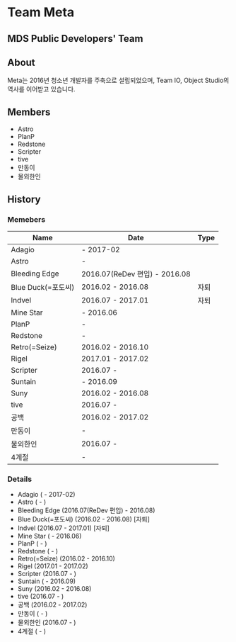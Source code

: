 # Team Meta
## MDS Public Developers' Team

## About
Meta는 2016년 청소년 개발자를 주축으로 설립되었으며, Team IO, Object Studio의 역사를 이어받고 있습니다.

## Members
- Astro
- PlanP
- Redstone
- Scripter
- tive
- 만동이
- 물외한인

## History
### Memebers
Name | Date | Type
-----|------|------
Adagio | - 2017-02 |
Astro | - |
Bleeding Edge | 2016.07(ReDev 편입) - 2016.08 |
Blue Duck(=포도씨) | 2016.02 - 2016.08 | 자퇴
Indvel | 2016.07 - 2017.01 | 자퇴
Mine Star | - 2016.06 |
PlanP | - |
Redstone | - |
Retro(=Seize) | 2016.02 - 2016.10 |
Rigel | 2017.01 - 2017.02 |
Scripter | 2016.07 - |
Suntain | - 2016.09 |
Suny | 2016.02 - 2016.08 |
tive | 2016.07 - |
공백 | 2016.02 - 2017.02|
만동이 | - |
물외한인 | 2016.07 - |
4계절 | - |

### Details
- Adagio ( - 2017-02)
- Astro ( - )
- Bleeding Edge (2016.07(ReDev 편입) - 2016.08)
- Blue Duck(=포도씨) (2016.02 - 2016.08) [자퇴]
- Indvel (2016.07 - 2017.01) [자퇴]
- Mine Star ( - 2016.06)
- PlanP ( - )
- Redstone ( - )
- Retro(=Seize) (2016.02 - 2016.10)
- Rigel (2017.01 - 2017.02)
- Scripter (2016.07 - )
- Suntain ( - 2016.09)
- Suny (2016.02 - 2016.08)
- tive (2016.07 - )
- 공백 (2016.02 - 2017.02)
- 만동이 ( - )
- 물외한인 (2016.07 - )
- 4계절 ( - )